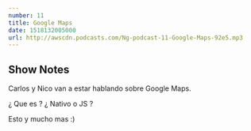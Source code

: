 ```yaml
---
number: 11
title: Google Maps
date: 1518132005000
url: http://awscdn.podcasts.com/Ng-podcast-11-Google-Maps-92e5.mp3
---
```


## Show Notes

Carlos y Nico van a estar hablando sobre Google Maps.

¿ Que es ? ¿ Nativo o JS ? 

Esto y mucho mas :)